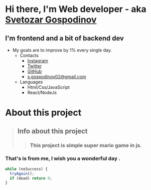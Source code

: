 # Hi there, I'm Web developer - aka [Svetozar Gospodinov](https://react-site-portfolio.netlify.app/)

## I'm frontend and a bit of backend dev

- My goals are to improve by 1% every single day.
  - Contacts
    - [Instagram](https://www.instagram.com/heyits.me902/)
    - [Twitter](https://twitter.com/SvetozarZaauna)
    - [GitHub](https://github.com/svetozar12)
    - <s.gospodinov02@gmail.com>
  - Languages
    - Html/Css/JavaScript
    - React/NodeJs

# About this project

> ## Info about this project <br/>
>
> > ### This project is simple super mario game in js.

### That's is from me, I wish you a wonderful day .

```javascript
while (noSuccess) {
  tryAgain();
  if (dead) return 0;
}
```

  <!-- ctrl shift v -->
